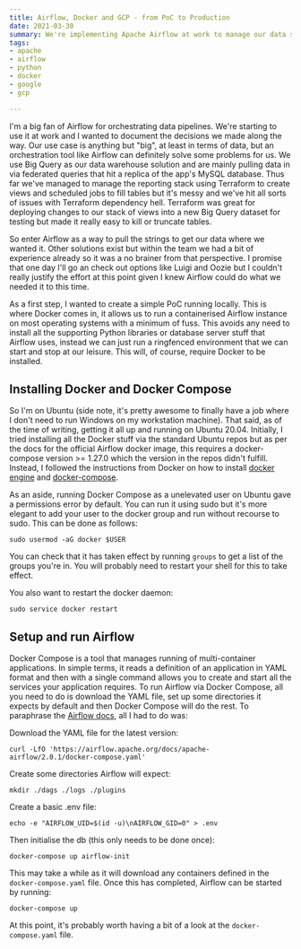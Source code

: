 ```yaml
---
title: Airflow, Docker and GCP - from PoC to Production
date: 2021-03-30
summary: We're implementing Apache Airflow at work to manage our data stack. I thought I'd keep track of how to get Airflow up and running in GCP.
tags:
- apache
- airflow
- python
- docker
- google
- gcp

---
```


I'm a big fan of Airflow for orchestrating data pipelines. We're starting to use it at work and I wanted to document the decisions we made along the way. Our use case is anything but "big", at least in terms of data, but an orchestration tool like Airflow can definitely solve some problems for us. We use Big Query as our data warehouse solution and are mainly pulling data in via federated queries that hit a replica of the app's MySQL database. Thus far we've managed to manage the reporting stack using Terraform to create views and scheduled jobs to fill tables but it's messy and we've hit all sorts of issues with Terraform dependency hell. Terraform was great for deploying changes to our stack of views into a new Big Query dataset for testing but made it really easy to kill or truncate tables. 

So enter Airflow as a way to pull the strings to get our data where we wanted it. Other solutions exist but within the team we had a bit of experience already so it was a no brainer from that perspective. I promise that one day I'll go an check out options like Luigi and Oozie but I couldn't really justify the effort at this point given I knew Airflow could do what we needed it to this time.

As a first step, I wanted to create a simple PoC running locally. This is where Docker comes in, it allows us to run a containerised Airflow instance on most operating systems with a minimum of fuss. This avoids any need to install all the supporting Python libraries or database server stuff that Airflow uses, instead we can just run a ringfenced environment that we can start and stop at our leisure. This will, of course, require Docker to be installed.

## Installing Docker and Docker Compose

So I'm on Ubuntu (side note, it's pretty awesome to finally have a job where I don't need to run Windows on my workstation machine). That said, as of the time of writing, getting it all up and running on Ubuntu 20.04. Initially, I tried installing all the Docker stuff via the standard Ubuntu repos but as per the docs for the official Airflow docker image, this requires a docker-compose version >= 1.27.0 which the version in the repos didn't fulfill. Instead, I followed the instructions from Docker on how to install [docker engine](https://docs.docker.com/engine/install/ubuntu/) and [docker-compose](https://docs.docker.com/compose/install/).

As an aside, running Docker Compose as a unelevated user on Ubuntu gave a permissions error by default. You can run it using sudo but it's more elegant to add your user to the docker group and run without recourse to sudo. This can be done as follows:

`sudo usermod -aG docker $USER`

You can check that it has taken effect by running `groups` to get a list of the groups you're in. You will probably need to restart your shell for this to take effect. 

You also want to restart the docker daemon:

`sudo service docker restart`

## Setup and run Airflow

Docker Compose is a tool that manages running of multi-container applications. In simple terms, it reads a definition of an application in YAML format and then with a single command allows you to create and start all the services your application requires. To run Airflow via Docker Compose, all you need to do is download the YAML file, set up some directories it expects by default and then Docker Compose will do the rest. To paraphrase the [Airflow docs](https://airflow.apache.org/docs/apache-airflow/stable/start/docker.html), all I had to do was:

Download the YAML file for the latest version:

`curl -LfO 'https://airflow.apache.org/docs/apache-airflow/2.0.1/docker-compose.yaml'`

Create some directories Airflow will expect:

`mkdir ./dags ./logs ./plugins`

Create a basic .env file:

`echo -e "AIRFLOW_UID=$(id -u)\nAIRFLOW_GID=0" > .env`

Then initialise the db (this only needs to be done once):

`docker-compose up airflow-init`

This may take a while as it will download any containers defined in the `docker-compose.yaml` file. Once this has completed, Airflow can be started by running:

`docker-compose up`

At this point, it's probably worth having a bit of a look at the `docker-compose.yaml` file. 